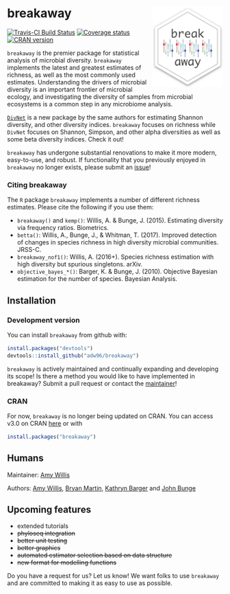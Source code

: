 
<!-- README.md is generated from README.Rmd. Please edit that file -->
breakaway <img src="docs/breakaway-logo.png" align="right" width="165px"/>
==========================================================================

[![Travis-CI Build Status](https://travis-ci.org/adw96/breakaway.svg?branch=master)](https://travis-ci.org/adw96/breakaway) [![Coverage status](https://codecov.io/gh/adw96/breakaway/branch/master/graph/badge.svg)](https://codecov.io/github/adw96/breakaway?branch=master) [![CRAN version](http://www.r-pkg.org/badges/version/breakaway)](https://cran.r-project.org/package=breakaway)

`breakaway` is the premier package for statistical analysis of microbial diversity. `breakaway` implements the latest and greatest estimates of richness, as well as the most commonly used estimates. Understanding the drivers of microbial diversity is an important frontier of microbial ecology, and investigating the diversity of samples from microbial ecosystems is a common step in any microbiome analysis.

[`DivNet`](https://github.com/adw96/DivNet) is a new package by the same authors for estimating Shannon diversity, and other diversity indices. `breakaway` focuses on richness while `DivNet` focuses on Shannon, Simpson, and other alpha diversities as well as some beta diversity indices. Check it out!

`breakaway` has undergone substantial renovations to make it more modern, easy-to-use, and robust. If functionality that you previously enjoyed in `breakaway` no longer exists, please submit an [issue](https://github.com/adw96/breakaway/issues)!

### Citing breakaway

The `R` package `breakaway` implements a number of different richness estimates. Please cite the following if you use them:

-   `breakaway()` and `kemp()`: Willis, A. & Bunge, J. (2015). Estimating diversity via frequency ratios. Biometrics.
-   `betta()`: Willis, A., Bunge, J., & Whitman, T. (2017). Improved detection of changes in species richness in high diversity microbial communities. JRSS-C.
-   `breakaway_nof1()`: Willis, A. (2016+). Species richness estimation with high diversity but spurious singletons. arXiv.
-   `objective_bayes_*()`: Barger, K. & Bunge, J. (2010). Objective Bayesian estimation for the number of species. Bayesian Analysis.

Installation
------------

### Development version

You can install `breakaway` from github with:

``` r
install.packages("devtools")
devtools::install_github("adw96/breakaway")
```

`breakaway` is actively maintained and continually expanding and developing its scope! Is there a method you would like to have implemented in breakaway? Submit a pull request or contact the [maintainer](http://faculty.washington.edu/adwillis/)!

### CRAN

For now, `breakaway` is no longer being updated on CRAN. You can access v3.0 on CRAN [here](https://cran.r-project.org/web/packages/breakaway/index.html) or with

``` r
install.packages("breakaway")
```

Humans
------

Maintainer: [Amy Willis](http://faculty.washington.edu/adwillis/)

Authors: [Amy Willis](http://faculty.washington.edu/adwillis/), [Bryan Martin](https://bryandmartin.github.io/), [Kathryn Barger](http://hnrca.tufts.edu/kathryn-barger-ph-d/) and [John Bunge](https://stat.cornell.edu/people/faculty/john-bunge)

Upcoming features
-----------------

-   extended tutorials
-   ~~phyloseq integration~~
-   ~~better unit testing~~
-   ~~better graphics~~
-   ~~automated estimator selection based on data structure~~
-   ~~new format for modelling functions~~

Do you have a request for us? Let us know! We want folks to use `breakaway` and are committed to making it as easy to use as possible.
